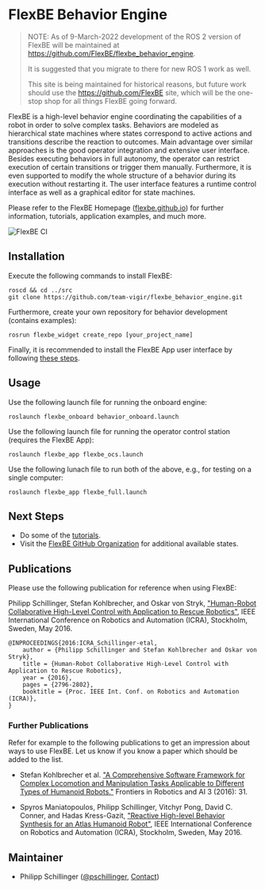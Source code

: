 # FlexBE Behavior Engine

> NOTE:  As of 9-March-2022 development of the ROS 2 version of FlexBE
> will be maintained at https://github.com/FlexBE/flexbe_behavior_engine.
>
> It is suggested that you migrate to there for new ROS 1 work as well.
>
> This site is being maintained for historical reasons, but future work
> should use the https://github.com/FlexBE site, which will be the one-stop
> shop for all things FlexBE going forward.



FlexBE is a high-level behavior engine coordinating the capabilities of a robot in order to solve complex tasks.
Behaviors are modeled as hierarchical state machines where states correspond to active actions and transitions describe the reaction to outcomes.
Main advantage over similar approaches is the good operator integration and extensive user interface.
Besides executing behaviors in full autonomy, the operator can restrict execution of certain transitions or trigger them manually.
Furthermore, it is even supported to modify the whole structure of a behavior during its execution without restarting it.
The user interface features a runtime control interface as well as a graphical editor for state machines.

Please refer to the FlexBE Homepage ([flexbe.github.io](http://flexbe.github.io)) for further information, tutorials, application examples, and much more.

![FlexBE CI](https://github.com/team-vigir/flexbe_behavior_engine/workflows/FlexBE%20CI/badge.svg)

## Installation

Execute the following commands to install FlexBE:

    roscd && cd ../src
    git clone https://github.com/team-vigir/flexbe_behavior_engine.git

Furthermore, create your own repository for behavior development (contains examples):

    rosrun flexbe_widget create_repo [your_project_name]

Finally, it is recommended to install the FlexBE App user interface by following [these steps](http://philserver.bplaced.net/fbe/download.php).

## Usage

Use the following launch file for running the onboard engine:

    roslaunch flexbe_onboard behavior_onboard.launch

Use the following launch file for running the operator control station (requires the FlexBE App):

    roslaunch flexbe_app flexbe_ocs.launch

Use the following lunach file to run both of the above, e.g., for testing on a single computer:

    roslaunch flexbe_app flexbe_full.launch

## Next Steps

- Do some of the [tutorials](http://philserver.bplaced.net/fbe/documentation.php).
- Visit the [FlexBE GitHub Organization](https://github.com/FlexBE) for additional available states.

## Publications

Please use the following publication for reference when using FlexBE:

Philipp Schillinger, Stefan Kohlbrecher, and Oskar von Stryk, ["Human-Robot Collaborative High-Level Control with Application to Rescue Robotics"](http://dx.doi.org/10.1109/ICRA.2016.7487442), IEEE International Conference on Robotics and Automation (ICRA), Stockholm, Sweden, May 2016.

    @INPROCEEDINGS{2016:ICRA_Schillinger-etal,
        author = {Philipp Schillinger and Stefan Kohlbrecher and Oskar von Stryk},
        title = {Human-Robot Collaborative High-Level Control with Application to Rescue Robotics},
        year = {2016},
        pages = {2796-2802},
        booktitle = {Proc. IEEE Int. Conf. on Robotics and Automation (ICRA)},
    }

### Further Publications

Refer for example to the following publications to get an impression about ways to use FlexBE.
Let us know if you know a paper which should be added to the list.

- Stefan Kohlbrecher et al. ["A Comprehensive Software Framework for Complex Locomotion and Manipulation Tasks Applicable to Different Types of Humanoid Robots."](http://dx.doi.org/10.3389/frobt.2016.00031) Frontiers in Robotics and AI 3 (2016): 31.

- Spyros Maniatopoulos, Philipp Schillinger, Vitchyr Pong, David C. Conner, and Hadas Kress-Gazit, ["Reactive High-level Behavior Synthesis for an Atlas Humanoid Robot"](http://dx.doi.org/10.1109/ICRA.2016.7487613), IEEE International Conference on Robotics and Automation (ICRA), Stockholm, Sweden, May 2016.

## Maintainer

- Philipp Schillinger ([@pschillinger](https://github.com/pschillinger), [Contact](http://philserver.bplaced.net/fbe/contact.php))
